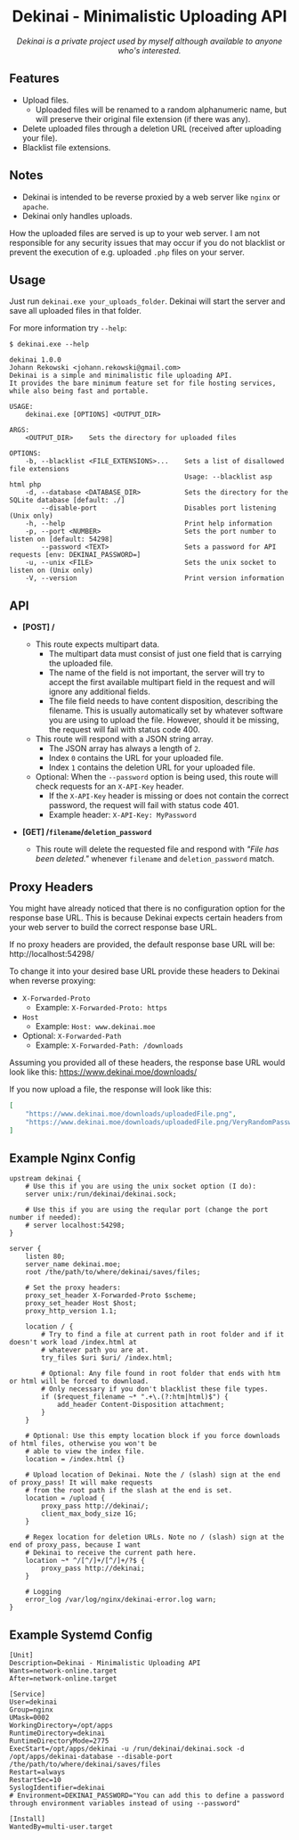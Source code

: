 <h1 align="center">Dekinai - Minimalistic Uploading API</h1>

<p align="center">
  <i>Dekinai is a private project used by myself although available to anyone who's interested.</i>
</p>

## Features

-   Upload files.
    -   Uploaded files will be renamed to a random alphanumeric name, but will preserve their original file extension (if there was any).
-   Delete uploaded files through a deletion URL (received after uploading your file).
-   Blacklist file extensions.

## Notes

-   Dekinai is intended to be reverse proxied by a web server like `nginx` or `apache`.
-   Dekinai only handles uploads.

How the uploaded files are served is up to your web server. I am not responsible for any security issues that may occur if you do not blacklist or prevent the execution of e.g. uploaded `.php` files on your server.

## Usage

Just run `dekinai.exe your_uploads_folder`. Dekinai will start the server and save all uploaded files in that folder.

For more information try `--help`:

```
$ dekinai.exe --help

dekinai 1.0.0
Johann Rekowski <johann.rekowski@gmail.com>
Dekinai is a simple and minimalistic file uploading API.
It provides the bare minimum feature set for file hosting services, while also being fast and portable.

USAGE:
    dekinai.exe [OPTIONS] <OUTPUT_DIR>

ARGS:
    <OUTPUT_DIR>    Sets the directory for uploaded files

OPTIONS:
    -b, --blacklist <FILE_EXTENSIONS>...    Sets a list of disallowed file extensions
                                            Usage: --blacklist asp html php
    -d, --database <DATABASE_DIR>           Sets the directory for the SQLite database [default: ./]
        --disable-port                      Disables port listening (Unix only)
    -h, --help                              Print help information
    -p, --port <NUMBER>                     Sets the port number to listen on [default: 54298]
        --password <TEXT>                   Sets a password for API requests [env: DEKINAI_PASSWORD=]
    -u, --unix <FILE>                       Sets the unix socket to listen on (Unix only)
    -V, --version                           Print version information
```

## API

-   **[POST] /**
    -   This route expects multipart data.
        -   The multipart data must consist of just one field that is carrying the uploaded file.
        -   The name of the field is not important, the server will try to accept the first available multipart field in the request and will ignore any additional fields.
        -   The file field needs to have content disposition, describing the filename. This is usually automatically set by whatever software you are using to upload the file. However, should it be missing, the request will fail with status code 400.
    -   This route will respond with a JSON string array.
        -   The JSON array has always a length of `2`.
        -   Index `0` contains the URL for your uploaded file.
        -   Index `1` contains the deletion URL for your uploaded file.
    -   Optional: When the `--password` option is being used, this route will check requests for an `X-API-Key` header.
        -   If the `X-API-Key` header is missing or does not contain the correct password, the request will fail with status code 401.
        -   Example header: `X-API-Key: MyPassword`

-   **[GET] /`filename`/`deletion_password`**
    -   This route will delete the requested file and respond with _"File has been deleted."_ whenever `filename` and `deletion_password` match.

## Proxy Headers

You might have already noticed that there is no configuration option for the response base URL. This is because Dekinai expects certain headers from your web server to build the correct response base URL.

If no proxy headers are provided, the default response base URL will be: http://localhost:54298/

To change it into your desired base URL provide these headers to Dekinai when reverse proxying:

-   `X-Forwarded-Proto`
    -   Example: `X-Forwarded-Proto: https`
-   `Host`
    -   Example: `Host: www.dekinai.moe`
-   Optional: `X-Forwarded-Path`
    -   Example: `X-Forwarded-Path: /downloads`

Assuming you provided all of these headers, the response base URL would look like this: https://www.dekinai.moe/downloads/

If you now upload a file, the response will look like this:

```json
[
    "https://www.dekinai.moe/downloads/uploadedFile.png",
    "https://www.dekinai.moe/downloads/uploadedFile.png/VeryRandomPassword"
]
```

## Example Nginx Config

```nginx
upstream dekinai {
    # Use this if you are using the unix socket option (I do):
    server unix:/run/dekinai/dekinai.sock;

    # Use this if you are using the reqular port (change the port number if needed):
    # server localhost:54298;
}

server {
    listen 80;
    server_name dekinai.moe;
    root /the/path/to/where/dekinai/saves/files;

    # Set the proxy headers:
    proxy_set_header X-Forwarded-Proto $scheme;
    proxy_set_header Host $host;
    proxy_http_version 1.1;

    location / {
        # Try to find a file at current path in root folder and if it doesn't work load /index.html at
        # whatever path you are at.
        try_files $uri $uri/ /index.html;

        # Optional: Any file found in root folder that ends with htm or html will be forced to download.
        # Only necessary if you don't blacklist these file types.
        if ($request_filename ~* ".+\.(?:htm|html)$") {
            add_header Content-Disposition attachment;
        }
    }

    # Optional: Use this empty location block if you force downloads of html files, otherwise you won't be
    # able to view the index file.
    location = /index.html {}

    # Upload location of Dekinai. Note the / (slash) sign at the end of proxy_pass! It will make requests
    # from the root path if the slash at the end is set.
    location = /upload {
        proxy_pass http://dekinai/;
        client_max_body_size 1G;
    }

    # Regex location for deletion URLs. Note no / (slash) sign at the end of proxy_pass, because I want
    # Dekinai to receive the current path here.
    location ~* ^/[^/]+/[^/]+/?$ {
        proxy_pass http://dekinai;
    }

    # Logging
    error_log /var/log/nginx/dekinai-error.log warn;
}
```

## Example Systemd Config

```systemd
[Unit]
Description=Dekinai - Minimalistic Uploading API
Wants=network-online.target
After=network-online.target

[Service]
User=dekinai
Group=nginx
UMask=0002
WorkingDirectory=/opt/apps
RuntimeDirectory=dekinai
RuntimeDirectoryMode=2775
ExecStart=/opt/apps/dekinai -u /run/dekinai/dekinai.sock -d /opt/apps/dekinai-database --disable-port /the/path/to/where/dekinai/saves/files
Restart=always
RestartSec=10
SyslogIdentifier=dekinai
# Environment=DEKINAI_PASSWORD="You can add this to define a password through environment variables instead of using --password"

[Install]
WantedBy=multi-user.target
```
